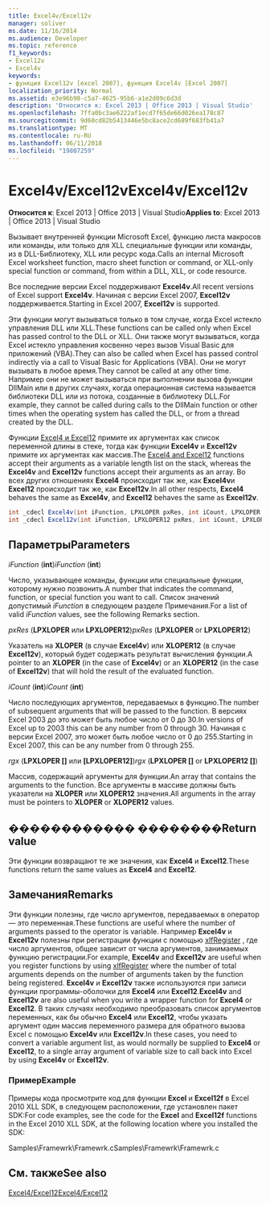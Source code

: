 ```yaml
---
title: Excel4v/Excel12v
manager: soliver
ms.date: 11/16/2014
ms.audience: Developer
ms.topic: reference
f1_keywords:
- Excel12v
- Excel4v
keywords:
- функция Excel12v [excel 2007], функция Excel4v [Excel 2007]
localization_priority: Normal
ms.assetid: e3e96b98-c5a7-4625-95b6-a1e2d09c6d3d
description: 'Относится к: Excel 2013 | Office 2013 | Visual Studio'
ms.openlocfilehash: 7ffa0bc3ae6222af1ecd7f65de66d026ea178c87
ms.sourcegitcommit: 9d60cd82b5413446e5bc8ace2cd689f683fb41a7
ms.translationtype: MT
ms.contentlocale: ru-RU
ms.lasthandoff: 06/11/2018
ms.locfileid: "19807259"
---
```

# <a name="excel4vexcel12v"></a><span data-ttu-id="a8d3e-104">Excel4v/Excel12v</span><span class="sxs-lookup"><span data-stu-id="a8d3e-104">Excel4v/Excel12v</span></span>

 <span data-ttu-id="a8d3e-105">**Относится к**: Excel 2013 | Office 2013 | Visual Studio</span><span class="sxs-lookup"><span data-stu-id="a8d3e-105">**Applies to**: Excel 2013 | Office 2013 | Visual Studio</span></span> 
  
<span data-ttu-id="a8d3e-106">Вызывает внутренней функции Microsoft Excel, функцию листа макросов или команды, или только для XLL специальные функции или команды, из в DLL-Библиотеку, XLL или ресурс кода.</span><span class="sxs-lookup"><span data-stu-id="a8d3e-106">Calls an internal Microsoft Excel worksheet function, macro sheet function or command, or XLL-only special function or command, from within a DLL, XLL, or code resource.</span></span>
  
<span data-ttu-id="a8d3e-107">Все последние версии Excel поддерживают **Excel4v**.</span><span class="sxs-lookup"><span data-stu-id="a8d3e-107">All recent versions of Excel support **Excel4v**.</span></span> <span data-ttu-id="a8d3e-108">Начиная с версии Excel 2007, **Excel12v** поддерживается.</span><span class="sxs-lookup"><span data-stu-id="a8d3e-108">Starting in Excel 2007, **Excel12v** is supported.</span></span> 
  
<span data-ttu-id="a8d3e-109">Эти функции могут вызываться только в том случае, когда Excel истекло управления DLL или XLL.</span><span class="sxs-lookup"><span data-stu-id="a8d3e-109">These functions can be called only when Excel has passed control to the DLL or XLL.</span></span> <span data-ttu-id="a8d3e-110">Они также могут вызываться, когда Excel истекло управления косвенно через вызов Visual Basic для приложений (VBA).</span><span class="sxs-lookup"><span data-stu-id="a8d3e-110">They can also be called when Excel has passed control indirectly via a call to Visual Basic for Applications (VBA).</span></span> <span data-ttu-id="a8d3e-111">Они не могут вызывать в любое время.</span><span class="sxs-lookup"><span data-stu-id="a8d3e-111">They cannot be called at any other time.</span></span> <span data-ttu-id="a8d3e-112">Например они не может вызываться при выполнении вызова функции DllMain или в других случаях, когда операционная система называется библиотеки DLL или из потока, созданные в библиотеку DLL.</span><span class="sxs-lookup"><span data-stu-id="a8d3e-112">For example, they cannot be called during calls to the DllMain function or other times when the operating system has called the DLL, or from a thread created by the DLL.</span></span> 
  
<span data-ttu-id="a8d3e-113">Функции [Excel4 и Excel12](excel4-excel12.md) примите их аргументах как список переменной длины в стеке, тогда как функции **Excel4v** и **Excel12v** примите их аргументах как массив.</span><span class="sxs-lookup"><span data-stu-id="a8d3e-113">The [Excel4 and Excel12](excel4-excel12.md) functions accept their arguments as a variable length list on the stack, whereas the **Excel4v** and **Excel12v** functions accept their arguments as an array.</span></span> <span data-ttu-id="a8d3e-114">Во всех других отношениях **Excel4** происходит так же, как **Excel4v**и **Excel12** происходит так же, как **Excel12v**.</span><span class="sxs-lookup"><span data-stu-id="a8d3e-114">In all other respects, **Excel4** behaves the same as **Excel4v**, and **Excel12** behaves the same as **Excel12v**.</span></span>
  
```cs
int _cdecl Excel4v(int iFunction, LPXLOPER pxRes, int iCount, LPXLOPER rgx[]);
int _cdecl Excel12v(int iFunction, LPXLOPER12 pxRes, int iCount, LPXLOPER12 rgx[]);
```

## <a name="parameters"></a><span data-ttu-id="a8d3e-115">Параметры</span><span class="sxs-lookup"><span data-stu-id="a8d3e-115">Parameters</span></span>

 <span data-ttu-id="a8d3e-116">_iFunction_ (**int**)</span><span class="sxs-lookup"><span data-stu-id="a8d3e-116">_iFunction_ (**int**)</span></span>
  
<span data-ttu-id="a8d3e-117">Число, указывающее команды, функции или специальные функции, которому нужно позвонить.</span><span class="sxs-lookup"><span data-stu-id="a8d3e-117">A number that indicates the command, function, or special function you want to call.</span></span> <span data-ttu-id="a8d3e-118">Список значений допустимый _iFunction_ в следующем разделе Примечания.</span><span class="sxs-lookup"><span data-stu-id="a8d3e-118">For a list of valid  _iFunction_ values, see the following Remarks section.</span></span> 
  
 <span data-ttu-id="a8d3e-119">_pxRes_ (**LPXLOPER** или **LPXLOPER12**)</span><span class="sxs-lookup"><span data-stu-id="a8d3e-119">_pxRes_ (**LPXLOPER** or **LPXLOPER12**)</span></span>
  
<span data-ttu-id="a8d3e-120">Указатель на **XLOPER** (в случае **Excel4v**) или **XLOPER12** (в случае **Excel12v**), который будет содержать результат вычисления функции.</span><span class="sxs-lookup"><span data-stu-id="a8d3e-120">A pointer to an **XLOPER** (in the case of **Excel4v**) or an **XLOPER12** (in the case of **Excel12v**) that will hold the result of the evaluated function.</span></span>
  
 <span data-ttu-id="a8d3e-121">_iCount_ (**int**)</span><span class="sxs-lookup"><span data-stu-id="a8d3e-121">_iCount_ (**int**)</span></span>
  
<span data-ttu-id="a8d3e-122">Число последующих аргументов, передаваемых в функцию.</span><span class="sxs-lookup"><span data-stu-id="a8d3e-122">The number of subsequent arguments that will be passed to the function.</span></span> <span data-ttu-id="a8d3e-123">В версиях Excel 2003 до это может быть любое число от 0 до 30.</span><span class="sxs-lookup"><span data-stu-id="a8d3e-123">In versions of Excel up to 2003 this can be any number from 0 through 30.</span></span> <span data-ttu-id="a8d3e-124">Начиная с версии Excel 2007, это может быть любое число от 0 до 255.</span><span class="sxs-lookup"><span data-stu-id="a8d3e-124">Starting in Excel 2007, this can be any number from 0 through 255.</span></span>
  
 <span data-ttu-id="a8d3e-125">_rgx_ (**LPXLOPER []** или **[LPXLOPER12]**)</span><span class="sxs-lookup"><span data-stu-id="a8d3e-125">_rgx_ (**LPXLOPER []** or **LPXLOPER12 []**)</span></span>
  
<span data-ttu-id="a8d3e-126">Массив, содержащий аргументы для функции.</span><span class="sxs-lookup"><span data-stu-id="a8d3e-126">An array that contains the arguments to the function.</span></span> <span data-ttu-id="a8d3e-127">Все аргументы в массиве должны быть указатели на **XLOPER** или **XLOPER12** значения.</span><span class="sxs-lookup"><span data-stu-id="a8d3e-127">All arguments in the array must be pointers to **XLOPER** or **XLOPER12** values.</span></span> 
  
## <a name="return-value"></a><span data-ttu-id="a8d3e-128">������������ ��������</span><span class="sxs-lookup"><span data-stu-id="a8d3e-128">Return value</span></span>

<span data-ttu-id="a8d3e-129">Эти функции возвращают те же значения, как **Excel4** и **Excel12**.</span><span class="sxs-lookup"><span data-stu-id="a8d3e-129">These functions return the same values as **Excel4** and **Excel12**.</span></span>
  
## <a name="remarks"></a><span data-ttu-id="a8d3e-130">Замечания</span><span class="sxs-lookup"><span data-stu-id="a8d3e-130">Remarks</span></span>

<span data-ttu-id="a8d3e-131">Эти функции полезны, где число аргументов, передаваемых в оператор — это переменная.</span><span class="sxs-lookup"><span data-stu-id="a8d3e-131">These functions are useful where the number of arguments passed to the operator is variable.</span></span> <span data-ttu-id="a8d3e-132">Например **Excel4v** и **Excel12v** полезны при регистрации функции с помощью [xlfRegister](xlfregister-form-1.md) , где число аргументов, общее зависит от числа аргументов, занимаемых функцию регистрации.</span><span class="sxs-lookup"><span data-stu-id="a8d3e-132">For example, **Excel4v** and **Excel12v** are useful when you register functions by using [xlfRegister](xlfregister-form-1.md) where the number of total arguments depends on the number of arguments taken by the function being registered.</span></span> <span data-ttu-id="a8d3e-133">**Excel4v** и **Excel12v** также используются при записи функции программы-оболочки для **Excel4** или **Excel12**.</span><span class="sxs-lookup"><span data-stu-id="a8d3e-133">**Excel4v** and **Excel12v** are also useful when you write a wrapper function for **Excel4** or **Excel12**.</span></span> <span data-ttu-id="a8d3e-134">В таких случаях необходимо преобразовать список аргументов переменных, как бы обычно **Excel4** или **Excel12**, чтобы указать аргумент один массив переменного размера для обратного вызова Excel с помощью **Excel4v** или **Excel12v**.</span><span class="sxs-lookup"><span data-stu-id="a8d3e-134">In these cases, you need to convert a variable argument list, as would normally be supplied to **Excel4** or **Excel12**, to a single array argument of variable size to call back into Excel by using **Excel4v** or **Excel12v**.</span></span>
  
### <a name="example"></a><span data-ttu-id="a8d3e-135">Пример</span><span class="sxs-lookup"><span data-stu-id="a8d3e-135">Example</span></span>

<span data-ttu-id="a8d3e-136">Примеры кода просмотрите код для функции **Excel** и **Excel12f** в Excel 2010 XLL SDK, в следующем расположении, где установлен пакет SDK:</span><span class="sxs-lookup"><span data-stu-id="a8d3e-136">For code examples, see the code for the **Excel** and **Excel12f** functions in the Excel 2010 XLL SDK, at the following location where you installed the SDK:</span></span> 
  
<span data-ttu-id="a8d3e-137">Samples\Framewrk\Framewrk.c</span><span class="sxs-lookup"><span data-stu-id="a8d3e-137">Samples\Framewrk\Framewrk.c</span></span>
  
## <a name="see-also"></a><span data-ttu-id="a8d3e-138">См. также</span><span class="sxs-lookup"><span data-stu-id="a8d3e-138">See also</span></span>



[<span data-ttu-id="a8d3e-139">Excel4/Excel12</span><span class="sxs-lookup"><span data-stu-id="a8d3e-139">Excel4/Excel12</span></span>](excel4-excel12.md)

